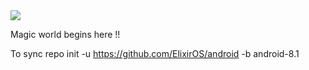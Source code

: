 <img src="https://github.com/ElixirOS/android/raw/android-8.1/logo.png"> 

Magic world begins here !!

To sync
repo init -u https://github.com/ElixirOS/android -b android-8.1
